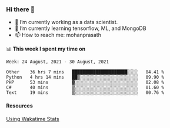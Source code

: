 ### Hi there 👋

- 🔭 I’m currently working as a data scientist.
- 🌱 I’m currently learning tensorflow, ML, and MongoDB
- 📫 How to reach me: mohanprasath

📊 **This week I spent my time on**
<!--START_SECTION:waka-->
```text
Week: 24 August, 2021 - 30 August, 2021

Other    36 hrs 7 mins   █████████████████████░░░░   84.41 % 
Python   4 hrs 14 mins   ██▒░░░░░░░░░░░░░░░░░░░░░░   09.90 % 
PHP      53 mins         ▓░░░░░░░░░░░░░░░░░░░░░░░░   02.08 % 
C#       40 mins         ▒░░░░░░░░░░░░░░░░░░░░░░░░   01.60 % 
Text     19 mins         ▒░░░░░░░░░░░░░░░░░░░░░░░░   00.76 % 
```
<!--END_SECTION:waka-->

#### Resources
[Using Wakatime Stats](https://github.com/marketplace/actions/waka-readme)
